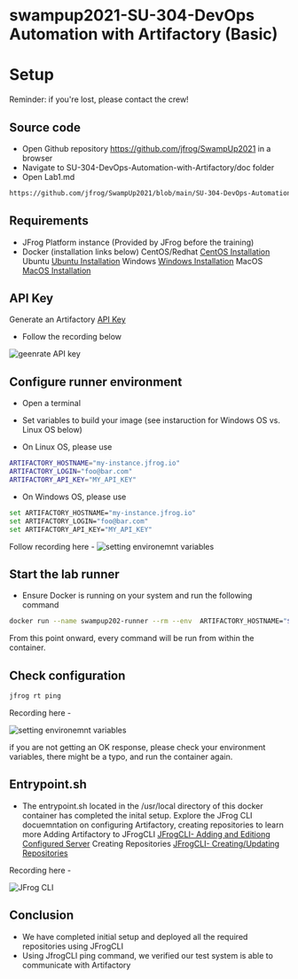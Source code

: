 # swampup2021-SU-304-DevOps Automation with Artifactory (Basic)
# Setup

Reminder: if you're lost, please contact the crew!

## Source code

- Open Github repository https://github.com/jfrog/SwampUp2021 in a browser
- Navigate to SU-304-DevOps-Automation-with-Artifactory/doc folder
- Open Lab1.md

```bash
https://github.com/jfrog/SwampUp2021/blob/main/SU-304-DevOps-Automation-with-Artifactory/doc/Lab1.md
```

## Requirements

- JFrog Platform instance (Provided by JFrog before the training)
- Docker (installation links below)
CentOS/Redhat [CentOS Installation](https://docs.docker.com/engine/install/centos/)
Ubuntu [Ubuntu Installation](https://docs.docker.com/engine/install/ubuntu/)
Windows [Windows Installation](https://docs.docker.com/docker-for-windows/install/)
MacOS [MacOS Installation](https://docs.docker.com/docker-for-mac/install/)

## API Key

Generate an Artifactory [API Key](https://www.jfrog.com/confluence/display/JFROG/User+Profile#UserProfile-APIKey)
- Follow the recording below 

![geenrate API key](https://i.imgur.com/ElFGv6b.gif)

## Configure runner environment

- Open a terminal

- Set variables to build your image (see instaruction for Windows OS vs. Linux OS below) 

- On Linux OS, please use
```bash
ARTIFACTORY_HOSTNAME="my-instance.jfrog.io"
ARTIFACTORY_LOGIN="foo@bar.com"
ARTIFACTORY_API_KEY="MY_API_KEY"
```

- On Windows OS, please use
```bash
set ARTIFACTORY_HOSTNAME="my-instance.jfrog.io"
set ARTIFACTORY_LOGIN="foo@bar.com"
set ARTIFACTORY_API_KEY="MY_API_KEY"
```
Follow recording here - 
![setting environemnt variables](https://i.imgur.com/BastCGE.gif)

## Start the lab runner
- Ensure Docker is running on your system and run the following command 

```bash
docker run --name swampup202-runner --rm --env  ARTIFACTORY_HOSTNAME="${ARTIFACTORY_HOSTNAME}" --env ARTIFACTORY_LOGIN="${ARTIFACTORY_LOGIN}" --env ARTIFACTORY_API_KEY="${ARTIFACTORY_API_KEY}" -it -v "/var/run/docker.sock:/var/run/docker.sock" swampup202.jfrog.io/swampup/swampup202-runner
```

From this point onward, every command will be run from within the container.

## Check configuration

```bash
jfrog rt ping
```
Recording here - 

![setting environemnt variables](https://i.imgur.com/DHIbKfk.gif)

if you are not getting an OK response, please check your environment variables, there might be a typo, and run the container again.

## Entrypoint.sh 
- The entrypoint.sh located in the /usr/local directory of this docker container has completed the inital setup. Explore the JFrog CLI docuemntation on configuring Artifactory, creating repositories to learn more
Adding Artifactory to JFrogCLI [JFrogCLI- Adding and Editiong Configured Server](https://www.jfrog.com/confluence/display/CLI/JFrog+CLI#JFrogCLI-AddingandEditingConfiguredServers)
Creating Repositories [JFrogCLI- Creating/Updating Repositories](https://www.jfrog.com/confluence/display/CLI/CLI+for+JFrog+Artifactory#CLIforJFrogArtifactory-Creating/UpdatingRepositories)

Recording here - 

![JFrog CLI](https://i.imgur.com/vomYtQS.gif)

## Conclusion 
- We have completed initial setup and deployed all the required repositories using JFrogCLI 
- Using JfrogCLI ping command, we verified our test system is able to communicate with Artifactory
